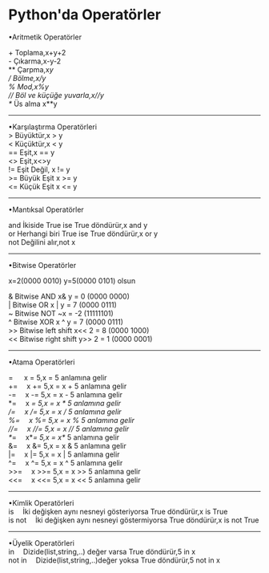 # Python'da Operatörler

•Aritmetik Operatörler<br>

\+	Toplama,x+y+2<br>
\-	Çıkarma,x-y-2<br>
\**	Çarpma,x*y<br>
\/	Bölme,x/y<br>
\%	Mod,x%y<br>
//  Böl ve küçüğe yuvarla,x//y<br>
\** Üs alma x\**y<br>

-------------------------------------------------------------

•Karşılaştırma Operatörleri <br>
\>	Büyüktür,x > y<br>
\<	Küçüktür,x < y<br>
\==	Eşit,x == y<br>
\<> Eşit,x<>y<br>
\!=	Eşit Değil, x != y<br>
\>=	Büyük Eşit	x >= y<br>
\<=	Küçük Eşit	x <= y<br>

-------------------------------------------------------------

•Mantıksal Operatörler<br>

and	 İkiside True ise True döndürür,x and y<br>
or	 Herhangi biri True ise True döndürür,x or y<br>
not	 Değilini alır,not x<br>

-------------------------------------------------------------

•Bitwise Operatörler<br>

x=2(0000 0010) y=5(0000 0101) olsun<br>

\&	Bitwise AND	x& y = 0 (0000 0000)<br>
\|	Bitwise OR	x | y = 7 (0000 0111)<br>
\~	Bitwise NOT	~x = -2 (11111101)<br>
\^	Bitwise XOR	x ^ y = 7 (0000 0111)<br>
\>>	Bitwise left shift	x<< 2 = 8 (0000 1000)<br>
\<<	Bitwise right shift	y>> 2 = 1 (0000 0001)<br>

--------------------------------------------------------------

•Atama Operatörleri<br>

\= &emsp;      x = 5,x = 5 anlamına gelir<br>
\+=&emsp;      x += 5,x = x + 5 anlamına gelir<br>
\-=&emsp;	     x -= 5,x = x - 5  anlamına gelir<br>
\*=&emsp;	     x *= 5,x = x * 5  anlamına gelir<br>
\/=&emsp;	     x /= 5,x = x / 5  anlamına gelir<br>
\%=&emsp;	     x %= 5,x = x % 5  anlamına gelir<br>
\//=&emsp;     x //= 5,x = x // 5  anlamına gelir<br>
\**=&emsp;     x\**= 5,x = x\** 5  anlamına gelir<br>
\&=&emsp;     x &= 5,x = x & 5  anlamına gelir<br>
\|=&emsp;	     x |= 5,x = x | 5  anlamına gelir<br>
\^=&emsp;	     x ^= 5,x = x ^ 5  anlamına gelir<br>
\>>=&emsp;     x >>= 5,x = x >> 5  anlamına gelir<br>
<<=&emsp;	     x <<= 5,x = x << 5  anlamına gelir <br>

----------------------------------------------------------------

•Kimlik Operatörleri<br>
is&emsp;	İki değişken aynı nesneyi gösteriyorsa True döndürür,x is True<br>
is not&emsp; İki değişken aynı nesneyi göstermiyorsa True döndürür,x is not True<br>

----------------------------------------------------------------

•Üyelik Operatörleri<br>
in&emsp;	Dizide(list,string,..) değer varsa True döndürür,5 in x<br>
not in&emsp;	Dizide(list,string,..)değer yoksa True döndürür,5 not in x<br>









